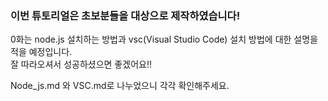 ### 이번 튜토리얼은 초보분들을 대상으로 제작하였습니다!

0화는 node.js 설치하는 방법과 vsc(Visual Studio Code) 설치 방법에 대한 설명을 적을 예정입니다.   
잘 따라오셔서 성공하셨으면 좋겠어요!!   

Node_js.md 와 VSC.md로 나누었으니 각각 확인해주세요.